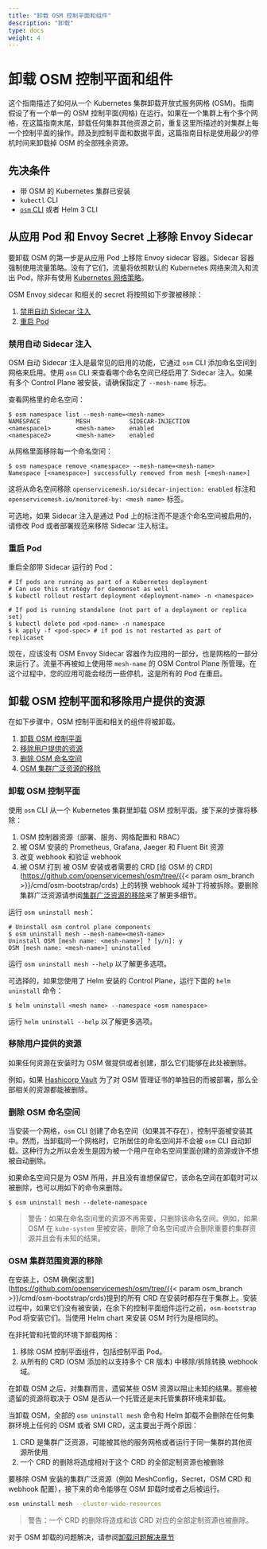 ```yaml
---
title: "卸载 OSM 控制平面和组件"
description: "卸载"
type: docs
weight: 4
---
```


# 卸载 OSM 控制平面和组件

这个指南描述了如何从一个 Kubernetes 集群卸载开放式服务网格 (OSM)。指南假设了有一个单一的 OSM 控制平面(网格) 在运行。如果在一个集群上有个多个网格，在这篇指南末尾，卸载任何集群其他资源之前，重复这里所描述的对集群上每一个控制平面的操作。顾及到控制平面和数据平面，这篇指南目标是使用最少的停机时间来卸载掉 OSM 的全部残余资源。

## 先决条件

- 带 OSM 的 Kubernetes 集群已安装
- `kubectl` CLI
- [`osm` CLI](/docs/install/#set-up-the-osm-cli) 或者 Helm 3 CLI

## 从应用 Pod 和 Envoy Secret 上移除 Envoy Sidecar

要卸载 OSM 的第一步是从应用 Pod 上移除 Envoy sidecar 容器。Sidecar 容器强制使用流量策略。没有了它们，流量将依照默认的 Kubernetes 网络来流入和流出 Pod，除非有使用 [Kubernetes 网络策略](https://kubernetes.io/docs/concepts/services-networking/network-policies/)。

OSM Envoy sidecar 和相关的 secret 将按照如下步骤被移除：

1. [禁用自动 Sidecar 注入](#禁用自动-sidecar-注入)
2. [重启 Pod](#重启-pod)

### 禁用自动 Sidecar 注入

OSM 自动 Sidecar 注入是最常见的启用的功能，它通过 `osm` CLI 添加命名空间到网格来启用。使用 `osm` CLI 来查看哪个命名空间已经启用了 Sidecar 注入。如果有多个 Control Plane 被安装，请确保指定了 `--mesh-name` 标志。

查看网格里的命名空间：

```console
$ osm namespace list --mesh-name=<mesh-name>
NAMESPACE          MESH           SIDECAR-INJECTION
<namespace1>       <mesh-name>    enabled
<namespace2>       <mesh-name>    enabled
```

从网格里面移除每一个命名空间：

```console
$ osm namespace remove <namespace> --mesh-name=<mesh-name>
Namespace [<namespace>] successfully removed from mesh [<mesh-name>]
```

这将从命名空间移除 `openservicemesh.io/sidecar-injection: enabled` 标注和 `openservicemesh.io/monitored-by: <mesh name>` 标签。

可选地，如果 Sidecar 注入是通过 Pod 上的标注而不是逐个命名空间被启用的，请修改 Pod 或者部署规范来移除 Sidecar 注入标注。

### 重启 Pod

重启全部带 Sidecar 运行的 Pod：

```console
# If pods are running as part of a Kubernetes deployment
# Can use this strategy for daemonset as well
$ kubectl rollout restart deployment <deployment-name> -n <namespace>

# If pod is running standalone (not part of a deployment or replica set)
$ kubectl delete pod <pod-name> -n namespace
$ k apply -f <pod-spec> # if pod is not restarted as part of replicaset
```

现在，应该没有 OSM Envoy Sidecar 容器作为应用的一部分，也是网格的一部分来运行了。流量不再被如上使用带 `mesh-name` 的 OSM Control Plane 所管理。在这个过程中，您的应用可能会经历一些停机，这是所有的 Pod 在重启。

## 卸载 OSM 控制平面和移除用户提供的资源

在如下步骤中，OSM 控制平面和相关的组件将被卸载。

1. [卸载 OSM 控制平面](#卸载-OSM-控制平面)
2. [移除用户提供的资源](#移除用户提供的资源)
3. [删除 OSM 命名空间](#删除-OSM-命名空间)
4. [OSM 集群广泛资源的移除](#OSM-集群广泛资源的移除)

### 卸载 OSM 控制平面

使用 `osm` CLI 从一个 Kubernetes 集群里卸载 OSM 控制平面。接下来的步骤将移除：

1. OSM 控制器资源（部署、服务、网格配置和 RBAC）
2. 被 OSM 安装的 Prometheus, Grafana, Jaeger 和 Fluent Bit 资源
3. 改变 webhook 和验证 webhook
4. 被 OSM 打到 被 OSM 安装或者需要的 CRD [给 OSM 的 CRD](https://github.com/openservicemesh/osm/tree/{{< param osm_branch >}}/cmd/osm-bootstrap/crds) 上的转换 webhook 域补丁将被拆除。要删除集群广泛资源请参阅[集群广泛资源的移除](#osm-集群广泛资源的移除)来了解更多细节。

运行 `osm uninstall mesh`：

```console
# Uninstall osm control plane components
$ osm uninstall mesh --mesh-name=<mesh-name>
Uninstall OSM [mesh name: <mesh-name>] ? [y/n]: y
OSM [mesh name: <mesh-name>] uninstalled
```

运行 `osm uninstall mesh --help` 以了解更多选项。

可选择的，如果您使用了 Helm 安装的 Control Plane，运行下面的 `helm uninstall` 命令：

```console
$ helm uninstall <mesh name> --namespace <osm namespace>
```

运行 `helm uninstall --help` 以了解更多选项。

### 移除用户提供的资源

如果任何资源在安装时为 OSM 做提供或者创建，那么它们能够在此处被删除。

例如，如果 [Hashicorp Vault](/docs/guides/certificates/#installing-hashi-vault) 为了对 OSM 管理证书的单独目的而被部署，那么全部相关的资源都能被删除。

### 删除 OSM 命名空间

当安装一个网格，`osm` CLI 创建了命名空间（如果其不存在），控制平面被安装其中。然而，当卸载同一个网格时，它所居住的命名空间并不会被 `osm` CLI 自动卸载。这种行为之所以会发生是因为被一个用户在命名空间里面创建的资源或许不想被自动删除。

如果命名空间只是为 OSM 所用，并且没有谁想保留它，该命名空间在卸载时可以被删除，也可以用如下的命令来删除。

```console
$ osm uninstall mesh --delete-namespace
```

> 警告：如果在命名空间里的资源不再需要，只删除该命名空间。例如，如果 OSM 在 `kube-system` 里被安装，删除了命名空间或许会删除重要的集群资源并且会有未知的结果。


### OSM 集群范围资源的移除

在安装上，OSM 确保[这里](https://github.com/openservicemesh/osm/tree/{{< param osm_branch >}}/cmd/osm-bootstrap/crds)提到的所有 CRD 在安装时都存在于集群上。安装过程中，如果它们没有被安装，在余下的控制平面组件运行之前，`osm-bootstrap` Pod 将安装它们。当使用 Helm chart 来安装 OSM 时行为是相同的。

在非托管和托管的环境下卸载网格：
1. 移除 OSM 控制平面组件，包括控制平面 Pod。
2. 从所有的 CRD (OSM 添加的以支持多个 CR 版本) 中移除/拆除转换 webhook 域。

在卸载 OSM 之后，对集群而言，遗留某些 OSM 资源以阻止未知的结果。那些被遗留的资源将取决于 OSM 是否从一个托管还是未托管集群环境来卸载。

当卸载 OSM，全部的 `osm uninstall mesh` 命令和 Helm 卸载不会删除在任何集群环境上任何的 OSM 或者 SMI CRD，这主要出于两个原因：
1. CRD 是集群广泛资源，可能被其他的服务网格或者运行于同一集群的其他资源所使用
2. 一个 CRD 的删除将造成相对于这个 CRD 的全部定制资源也被删除

要移除 OSM 安装的集群广泛资源（例如 MeshConfig，Secret，OSM CRD 和 webhook 配置），接下来的命令能够在 OSM 卸载时或者之后被运行。

```bash
osm uninstall mesh --cluster-wide-resources
```

> 警告：一个 CRD 的删除将造成和该 CRD 对应的全部定制资源也被删除。

对于 OSM 卸载的问题解决，请参阅[卸载问题解决章节](/docs/guides/troubleshooting/uninstall/)
